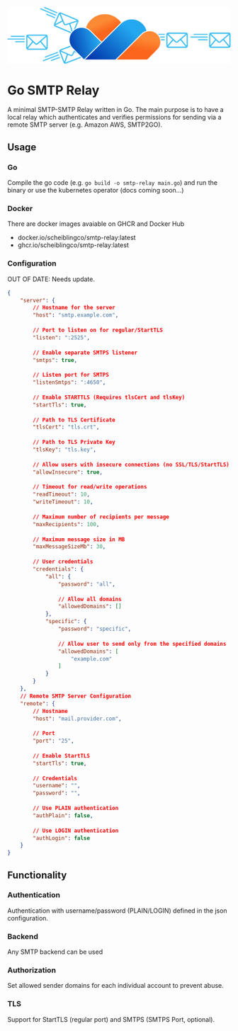 ![](assets/logo.svg)
# Go SMTP Relay
A minimal SMTP-SMTP Relay written in Go. The main purpose is to have a local relay which authenticates and verifies permissions for sending via a remote SMTP server (e.g. Amazon AWS, SMTP2GO).

## Usage
### Go
Compile the go code (e.g. ```go build -o smtp-relay main.go```) and run the binary or use the kubernetes operator (docs coming soon...)

### Docker
There are docker images avaiable on GHCR and Docker Hub
- docker.io/scheiblingco/smtp-relay:latest
- ghcr.io/scheiblingco/smtp-relay:latest

### Configuration

OUT OF DATE: Needs update.


```json
{
    "server": {
        // Hostname for the server
        "host": "smtp.example.com",

        // Port to listen on for regular/StartTLS
        "listen": ":2525",

        // Enable separate SMTPS listener
        "smtps": true,

        // Listen port for SMTPS
        "listenSmtps": ":4650",

        // Enable STARTTLS (Requires tlsCert and tlsKey)
        "startTls": true,

        // Path to TLS Certificate
        "tlsCert": "tls.crt",

        // Path to TLS Private Key
        "tlsKey": "tls.key",

        // Allow users with insecure connections (no SSL/TLS/StartTLS)
        "allowInsecure": true,

        // Timeout for read/write operations
        "readTimeout": 10,
        "writeTimeout": 10,

        // Maximum number of recipients per message
        "maxRecipients": 100,

        // Maximum message size in MB
        "maxMessageSizeMb": 30,

        // User credentials
        "credentials": {
            "all": {
                "password": "all",
                
                // Allow all domains
                "allowedDomains": []
            },
            "specific": {
                "password": "specific",

                // Allow user to send only from the specified domains
                "allowedDomains": [
                    "example.com"
                ]
            }
        }
    },
    // Remote SMTP Server Configuration
    "remote": {
        // Hostname
        "host": "mail.provider.com",

        // Port
        "port": "25",

        // Enable StartTLS
        "startTls": true,

        // Credentials
        "username": "",
        "password": "",

        // Use PLAIN authentication
        "authPlain": false,

        // Use LOGIN authentication
        "authLogin": false
    }
}
```

## Functionality
### Authentication
Authentication with username/password (PLAIN/LOGIN) defined in the json configuration.

### Backend
Any SMTP backend can be used

### Authorization
Set allowed sender domains for each individual account to prevent abuse.

### TLS
Support for StartTLS (regular port) and SMTPS (SMTPS Port, optional).

